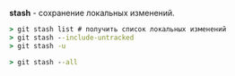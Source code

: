 **stash** - сохранение локальных изменений.
```cmd
> git stash list # получить список локальных изменений
> git stash --include-untracked
> git stash -u

> git stash --all
```
